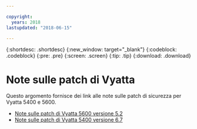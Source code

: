 ```yaml
---

copyright:
  years: 2018
lastupdated: "2018-06-15"

---
```


{:shortdesc: .shortdesc}
{:new_window: target="_blank"}
{:codeblock: .codeblock}
{:pre: .pre}
{:screen: .screen}
{:tip: .tip}
{:download: .download}

# Note sulle patch di Vyatta

Questo argomento fornisce dei link alle note sulle patch di sicurezza per Vyatta 5400 e 5600.

* [Note sulle patch di Vyatta 5600 versione 5.2](https://public.dhe.ibm.com/cloud/bluemix/network/vra/att_vyatta_5600_vrouter_patches_6_11_18.pdf)
* [Note sulle patch di Vyatta 5400 versione 6.7](https://public.dhe.ibm.com/cloud/bluemix/network/vra/att_vyatta_5400_vrouter_patches_2.pdf)
